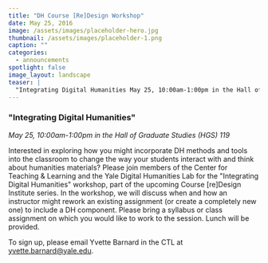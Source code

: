 ```yaml
---
title: "DH Course [Re]Design Workshop"
date: May 25, 2016
image: /assets/images/placeholder-hero.jpg
thumbnail: /assets/images/placeholder-1.png
caption: ""
categories: 
  - announcements
spotlight: false 
image_layout: landscape
teaser: |
  "Integrating Digital Humanities May 25, 10:00am-1:00pm in the Hall of Graduate Studies (HGS) 119 Interested in exploring how you might incorporate DH methods and tools into the classroom to change..."
---
```


<h3>"Integrating Digital Humanities"</h3>
   
<em>May 25, 10:00am-1:00pm in the Hall of Graduate Studies (HGS) 119</em>
   
Interested in exploring how you might incorporate DH methods and tools into the classroom to change the way your students interact with and think about humanities materials? Please join members of the Center for Teaching &amp; Learning and the Yale Digital Humanities Lab for the "Integrating Digital Humanities" workshop, part of the upcoming Course [re]Design Institute series. In the workshop, we will discuss when and how an instructor might rework an existing assignment (or create a completely new one) to include a DH component. Please bring a syllabus or class assignment on which you would like to work to the session. Lunch will be provided.
   
To sign up, please email Yvette Barnard in the CTL at <a href="mailto:yvette.barnard@yale.edu">yvette.barnard@yale.edu</a>.
